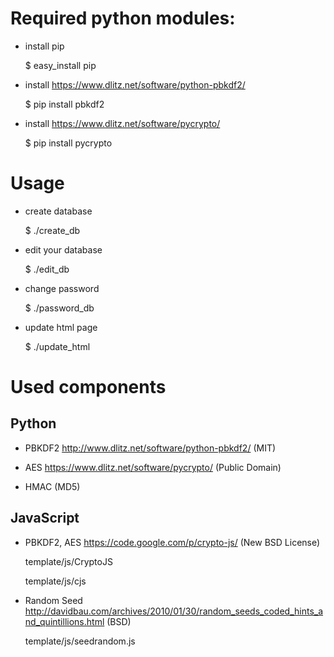 # Required python modules:
- install pip

	$ easy_install pip

- install https://www.dlitz.net/software/python-pbkdf2/

	$ pip install pbkdf2

- install https://www.dlitz.net/software/pycrypto/

	$ pip install pycrypto

# Usage

- create database

	$ ./create_db

- edit your database

	$ ./edit_db

- change password

	$ ./password_db

- update html page

	$ ./update_html

# Used components

## Python

- PBKDF2 http://www.dlitz.net/software/python-pbkdf2/ (MIT)

- AES https://www.dlitz.net/software/pycrypto/ (Public Domain)

- HMAC (MD5)

## JavaScript

- PBKDF2, AES https://code.google.com/p/crypto-js/ (New BSD License)

	template/js/CryptoJS

	template/js/cjs

- Random Seed http://davidbau.com/archives/2010/01/30/random_seeds_coded_hints_and_quintillions.html (BSD)

	template/js/seedrandom.js
